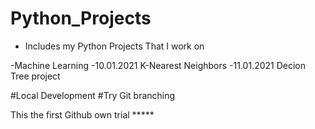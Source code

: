 # Python_Projects

- Includes my Python Projects That I work on

-Machine Learning
-10.01.2021 K-Nearest Neighbors
-11.01.2021 Decion Tree project 







#Local Development
#Try Git branching

This the first Github own trial *****

